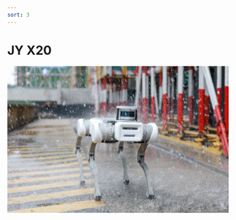 ```yaml
---
sort: 3
---
```


# JY X20


<center>
<img src="/assets/images/JYx20.jpeg" width="600px"/>
</center>

